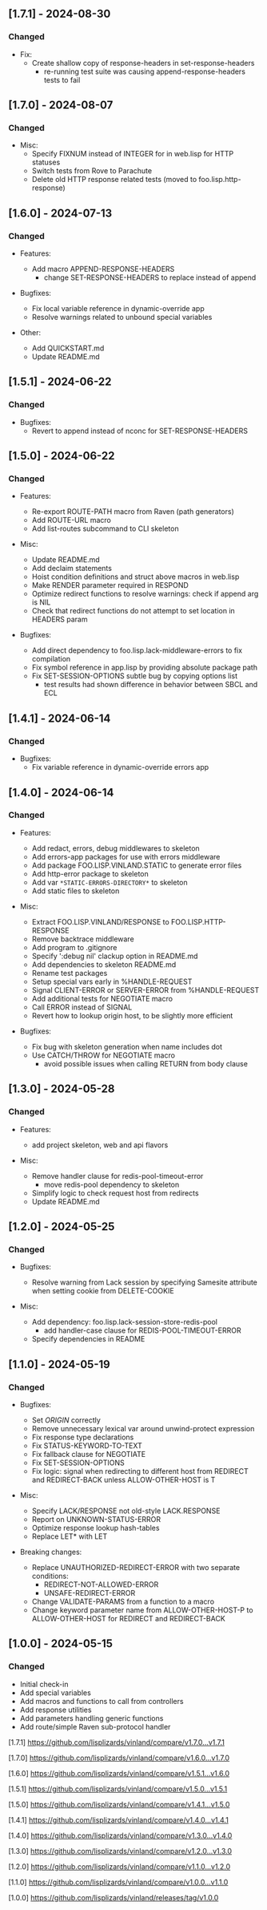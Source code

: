 ## [1.7.1] - 2024-08-30
### Changed

* Fix:
  * Create shallow copy of response-headers in set-response-headers
    - re-running test suite was causing append-response-headers tests to fail

## [1.7.0] - 2024-08-07
### Changed

* Misc:
  * Specify FIXNUM instead of INTEGER for in web.lisp for HTTP statuses
  * Switch tests from Rove to Parachute
  * Delete old HTTP response related tests (moved to foo.lisp.http-response)

## [1.6.0] - 2024-07-13
### Changed
* Features:
  * Add macro APPEND-RESPONSE-HEADERS
    - change SET-RESPONSE-HEADERS to replace instead of append

* Bugfixes:
  * Fix local variable reference in dynamic-override app
  * Resolve warnings related to unbound special variables

* Other:
  * Add QUICKSTART.md
  * Update README.md

## [1.5.1] - 2024-06-22
### Changed
* Bugfixes:
  * Revert to append instead of nconc for SET-RESPONSE-HEADERS

## [1.5.0] - 2024-06-22
### Changed
* Features:
  * Re-export ROUTE-PATH macro from Raven (path generators)
  * Add ROUTE-URL macro
  * Add list-routes subcommand to CLI skeleton

* Misc:
  * Update README.md
  * Add declaim statements
  * Hoist condition definitions and struct above macros in web.lisp
  * Make RENDER parameter required in RESPOND
  * Optimize redirect functions to resolve warnings: check if append arg is NIL
  * Check that redirect functions do not attempt to set location in HEADERS param

* Bugfixes:
  * Add direct dependency to foo.lisp.lack-middleware-errors to fix compilation
  * Fix symbol reference in app.lisp by providing absolute package path
  * Fix SET-SESSION-OPTIONS subtle bug by copying options list
    - test results had shown difference in behavior between SBCL and ECL

## [1.4.1] - 2024-06-14
### Changed
* Bugfixes:
  * Fix variable reference in dynamic-override errors app

## [1.4.0] - 2024-06-14
### Changed
* Features:
  * Add redact, errors, debug middlewares to skeleton
  * Add errors-app packages for use with errors middleware
  * Add package FOO.LISP.VINLAND.STATIC to generate error files
  * Add http-error package to skeleton
  * Add var `*STATIC-ERRORS-DIRECTORY*` to skeleton
  * Add static files to skeleton

* Misc:
  * Extract FOO.LISP.VINLAND/RESPONSE to FOO.LISP.HTTP-RESPONSE
  * Remove backtrace middleware
  * Add program to .gitignore
  * Specify ':debug nil' clackup option in README.md
  * Add dependencies to skeleton README.md
  * Rename test packages
  * Setup special vars early in %HANDLE-REQUEST
  * Signal CLIENT-ERROR or SERVER-ERROR from %HANDLE-REQUEST
  * Add additional tests for NEGOTIATE macro
  * Call ERROR instead of SIGNAL
  * Revert how to lookup origin host, to be slightly more efficient

* Bugfixes:
  * Fix bug with skeleton generation when name includes dot
  * Use CATCH/THROW for NEGOTIATE macro
    - avoid possible issues when calling RETURN from body clause

## [1.3.0] - 2024-05-28
### Changed
* Features:
  * add project skeleton, web and api flavors

* Misc:
  * Remove handler clause for redis-pool-timeout-error
    - move redis-pool dependency to skeleton
  * Simplify logic to check request host from redirects
  * Update README.md

## [1.2.0] - 2024-05-25
### Changed
* Bugfixes:
  * Resolve warning from Lack session by specifying Samesite
    attribute when setting cookie from DELETE-COOKIE

* Misc:
  * Add dependency: foo.lisp.lack-session-store-redis-pool
    - add handler-case clause for REDIS-POOL-TIMEOUT-ERROR
  * Specify dependencies in README

## [1.1.0] - 2024-05-19
### Changed
* Bugfixes:
  * Set *ORIGIN* correctly
  * Remove unnecessary lexical var around unwind-protect expression
  * Fix response type declarations
  * Fix STATUS-KEYWORD-TO-TEXT
  * Fix fallback clause for NEGOTIATE
  * Fix SET-SESSION-OPTIONS
  * Fix logic: signal when redirecting to different host from
    REDIRECT and REDIRECT-BACK unless ALLOW-OTHER-HOST is T

* Misc:
  * Specify LACK/RESPONSE not old-style LACK.RESPONSE
  * Report on UNKNOWN-STATUS-ERROR
  * Optimize response lookup hash-tables
  * Replace LET* with LET

* Breaking changes:
  * Replace UNAUTHORIZED-REDIRECT-ERROR with two separate conditions:
    - REDIRECT-NOT-ALLOWED-ERROR
    - UNSAFE-REDIRECT-ERROR
  * Change VALIDATE-PARAMS from a function to a macro
  * Change keyword parameter name from ALLOW-OTHER-HOST-P to
    ALLOW-OTHER-HOST for REDIRECT and REDIRECT-BACK

## [1.0.0] - 2024-05-15
### Changed
- Initial check-in
- Add special variables
- Add macros and functions to call from controllers
- Add response utilities
- Add parameters handling generic functions
- Add route/simple Raven sub-protocol handler

[1.7.1] https://github.com/lisplizards/vinland/compare/v1.7.0...v1.7.1

[1.7.0] https://github.com/lisplizards/vinland/compare/v1.6.0...v1.7.0

[1.6.0] https://github.com/lisplizards/vinland/compare/v1.5.1...v1.6.0

[1.5.1] https://github.com/lisplizards/vinland/compare/v1.5.0...v1.5.1

[1.5.0] https://github.com/lisplizards/vinland/compare/v1.4.1...v1.5.0

[1.4.1] https://github.com/lisplizards/vinland/compare/v1.4.0...v1.4.1

[1.4.0] https://github.com/lisplizards/vinland/compare/v1.3.0...v1.4.0

[1.3.0] https://github.com/lisplizards/vinland/compare/v1.2.0...v1.3.0

[1.2.0] https://github.com/lisplizards/vinland/compare/v1.1.0...v1.2.0

[1.1.0] https://github.com/lisplizards/vinland/compare/v1.0.0...v1.1.0

[1.0.0] https://github.com/lisplizards/vinland/releases/tag/v1.0.0
